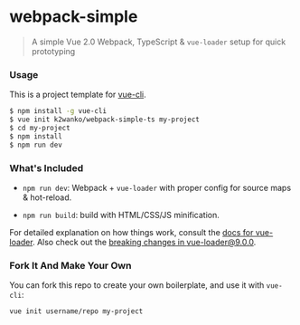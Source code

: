 # webpack-simple

> A simple Vue 2.0 Webpack, TypeScript & `vue-loader` setup for quick prototyping

### Usage

This is a project template for [vue-cli](https://github.com/vuejs/vue-cli).

``` bash
$ npm install -g vue-cli
$ vue init k2wanko/webpack-simple-ts my-project
$ cd my-project
$ npm install
$ npm run dev
```

### What's Included

- `npm run dev`: Webpack + `vue-loader` with proper config for source maps & hot-reload.

- `npm run build`: build with HTML/CSS/JS minification.

For detailed explanation on how things work, consult the [docs for vue-loader](http://vuejs.github.io/vue-loader). Also check out the [breaking changes in vue-loader@9.0.0](https://github.com/vuejs/vue-loader/releases/tag/v9.0.0).

### Fork It And Make Your Own

You can fork this repo to create your own boilerplate, and use it with `vue-cli`:

``` bash
vue init username/repo my-project
```

